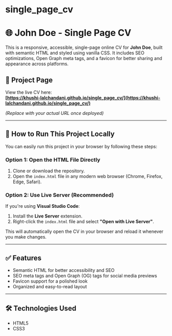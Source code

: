 # single_page_cv

# 🌐 John Doe - Single Page CV

This is a responsive, accessible, single-page online CV for **John Doe**, built with semantic HTML and styled using vanilla CSS. It includes SEO optimizations, Open Graph meta tags, and a favicon for better sharing and appearance across platforms.

## 🚀 Project Page

View the live CV here:  
**[https://khushi-lalchandani.github.io/single_page_cv/](https://khushi-lalchandani.github.io/single_page_cv/)**

_(Replace with your actual URL once deployed)_

---

## 📁 How to Run This Project Locally

You can easily run this project in your browser by following these steps:

### Option 1: Open the HTML File Directly

1. Clone or download the repository.
2. Open the `index.html` file in any modern web browser (Chrome, Firefox, Edge, Safari).

### Option 2: Use Live Server (Recommended)

If you're using **Visual Studio Code**:

1. Install the **Live Server** extension.
2. Right-click the `index.html` file and select **"Open with Live Server"**.

This will automatically open the CV in your browser and reload it whenever you make changes.

---

## ✅ Features

- Semantic HTML for better accessibility and SEO
- SEO meta tags and Open Graph (OG) tags for social media previews
- Favicon support for a polished look
- Organized and easy-to-read layout

---

## 🛠️ Technologies Used

- HTML5
- CSS3

